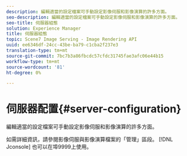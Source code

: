 ```yaml
---
description: 編輯適當的設定檔案可手動設定影像伺服和影像演算的許多方面。
seo-description: 編輯適當的設定檔案可手動設定影像伺服和影像演算的許多方面。
seo-title: 伺服器組態
solution: Experience Manager
title: 伺服器組態
topic: Scene7 Image Serving - Image Rendering API
uuid: ee6346df-24cc-43be-ba79-c1cba2f237e3
translation-type: tm+mt
source-git-commit: 7bc7b3a86fbcdc57cfdc31745fae3afc06e44b15
workflow-type: tm+mt
source-wordcount: '81'
ht-degree: 0%

---
```



# 伺服器配置{#server-configuration}

編輯適當的設定檔案可手動設定影像伺服和影像演算的許多方面。

如需詳細資訊，請參閱影像伺服與影像演算檔案的「管理」區段。 [!DNL Jconsole] 也可以在埠9999上使用。
